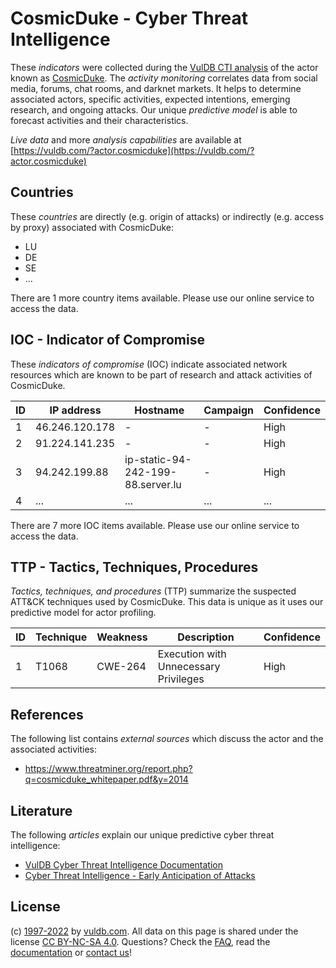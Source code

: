 # CosmicDuke - Cyber Threat Intelligence

These _indicators_ were collected during the [VulDB CTI analysis](https://vuldb.com/?kb.cti) of the actor known as [CosmicDuke](https://vuldb.com/?actor.cosmicduke). The _activity monitoring_ correlates data from social media, forums, chat rooms, and darknet markets. It helps to determine associated actors, specific activities, expected intentions, emerging research, and ongoing attacks. Our unique _predictive model_ is able to forecast activities and their characteristics.

_Live data_ and more _analysis capabilities_ are available at [https://vuldb.com/?actor.cosmicduke](https://vuldb.com/?actor.cosmicduke)

## Countries

These _countries_ are directly (e.g. origin of attacks) or indirectly (e.g. access by proxy) associated with CosmicDuke:

* LU
* DE
* SE
* ...

There are 1 more country items available. Please use our online service to access the data.

## IOC - Indicator of Compromise

These _indicators of compromise_ (IOC) indicate associated network resources which are known to be part of research and attack activities of CosmicDuke.

ID | IP address | Hostname | Campaign | Confidence
-- | ---------- | -------- | -------- | ----------
1 | 46.246.120.178 | - | - | High
2 | 91.224.141.235 | - | - | High
3 | 94.242.199.88 | ip-static-94-242-199-88.server.lu | - | High
4 | ... | ... | ... | ...

There are 7 more IOC items available. Please use our online service to access the data.

## TTP - Tactics, Techniques, Procedures

_Tactics, techniques, and procedures_ (TTP) summarize the suspected ATT&CK techniques used by CosmicDuke. This data is unique as it uses our predictive model for actor profiling.

ID | Technique | Weakness | Description | Confidence
-- | --------- | -------- | ----------- | ----------
1 | T1068 | CWE-264 | Execution with Unnecessary Privileges | High

## References

The following list contains _external sources_ which discuss the actor and the associated activities:

* https://www.threatminer.org/report.php?q=cosmicduke_whitepaper.pdf&y=2014

## Literature

The following _articles_ explain our unique predictive cyber threat intelligence:

* [VulDB Cyber Threat Intelligence Documentation](https://vuldb.com/?kb.cti)
* [Cyber Threat Intelligence - Early Anticipation of Attacks](https://www.scip.ch/en/?labs.20201022)

## License

(c) [1997-2022](https://vuldb.com/?kb.changelog) by [vuldb.com](https://vuldb.com/?kb.about). All data on this page is shared under the license [CC BY-NC-SA 4.0](https://creativecommons.org/licenses/by-nc-sa/4.0/). Questions? Check the [FAQ](https://vuldb.com/?kb.faq), read the [documentation](https://vuldb.com/?kb) or [contact us](https://vuldb.com/?contact)!
